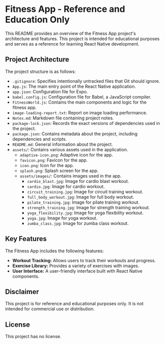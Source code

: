 # Fitness App - Reference and Education Only

This README provides an overview of the Fitness App project's architecture and features. This project is intended for educational purposes and serves as a reference for learning React Native development.

## Project Architecture

The project structure is as follows:

-   `.gitignore`: Specifies intentionally untracked files that Git should ignore.
-   `App.js`: The main entry point of the React Native application.
-   `app.json`: Configuration file for Expo.
-   `babel.config.js`: Configuration file for Babel, a JavaScript compiler.
-   `FitnessWorld.js`: Contains the main components and logic for the fitness app.
-   `image-loading-report.txt`: Report on image loading performance.
-   `Notes.md`: Markdown file containing project notes.
-   `package-lock.json`: Records the exact versions of dependencies used in the project.
-   `package.json`: Contains metadata about the project, including dependencies and scripts.
-   `README.md`: General information about the project.
-   `assets/`: Contains various assets used in the application.
    -   `adaptive-icon.png`: Adaptive icon for the app.
    -   `favicon.png`: Favicon for the app.
    -   `icon.png`: Icon for the app.
    -   `splash.png`: Splash screen for the app.
    -   `assets/images/`: Contains images used in the app.
        -   `cardio_blast.jpg`: Image for cardio blast workout.
        -   `cardio.jpg`: Image for cardio workout.
        -   `circuit_training.jpg`: Image for circuit training workout.
        -   `full_body_workout.jpg`: Image for full body workout.
        -   `pilate_training.jpg`: Image for pilate training workout.
        -   `strength_training.jpg`: Image for strength training workout.
        -   `yoga_flexibility.jpg`: Image for yoga flexibility workout.
        -   `yoga.jpg`: Image for yoga workout.
        -   `zumba_class.jpg`: Image for zumba class workout.

## Key Features

The Fitness App includes the following features:

-   **Workout Tracking:** Allows users to track their workouts and progress.
-   **Exercise Library:** Provides a variety of exercises with images.
-   **User Interface:** A user-friendly interface built with React Native components.

## Disclaimer

This project is for reference and educational purposes only. It is not intended for commercial use or distribution.

## License

This project has no license.
